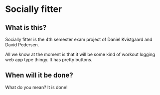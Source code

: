 # Socially fitter

## What is this?
Socially fitter is the 4th semester exam project of Daniel Kvistgaard and David Pedersen.

All we know at the moment is that it will be some kind of workout logging web app type thingy. It has pretty buttons.

## When will it be done?
What do you mean? It is done!
